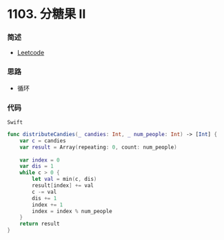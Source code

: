 # 1103. 分糖果 II

### 简述

- [Leetcode](https://leetcode-cn.com/problems/distribute-candies-to-people/)

### 思路

- 循环

### 代码

`Swift`

```swift
func distributeCandies(_ candies: Int, _ num_people: Int) -> [Int] {
    var c = candies
    var result = Array(repeating: 0, count: num_people)
    
    var index = 0
    var dis = 1
    while c > 0 {
        let val = min(c, dis)
        result[index] += val
        c -= val
        dis += 1
        index += 1
        index = index % num_people
    }
    return result
}

```